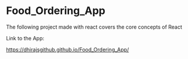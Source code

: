# Food_Ordering_App
The following project made with react covers the core concepts of React

Link to the App: 

https://dhirajsgithub.github.io/Food_Ordering_App/

